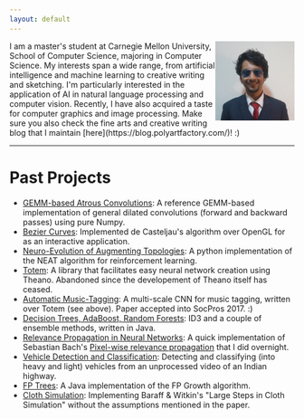 ```yaml
---
layout: default
---
```

<img style="float: right;" src="assets/images/ProfilePic.png" height="140" width="140">
I am a master's student at Carnegie Mellon University, School of Computer Science, majoring in Computer Science. My interests span a wide range, from artificial intelligence and machine learning to creative writing and sketching. I'm particularly interested in the application of AI in natural language processing and computer vision. Recently, I have also acquired a taste for computer graphics and image processing. Make sure you also check the fine arts and creative writing blog that I maintain [here](https://blog.polyartfactory.com/)! :)

___

# Past Projects

* [GEMM-based Atrous Convolutions](https://github.com/many-facedgod/Numpy-GEMM-based-Atrous-CNN): A reference GEMM-based implementation of general dilated convolutions (forward and backward passes) using pure Numpy.
* [Bezier Curves](https://github.com/many-facedgod/Bezier-Drawing): Implemented de Casteljau's algorithm over OpenGL for as an interactive application.
* [Neuro-Evolution of Augmenting Topologies](https://github.com/many-facedgod/NEAT-RL): A python implementation of the NEAT algorithm for reinforcement learning.
* [Totem](https://github.com/many-facedgod/Totem): A library that facilitates easy neural network creation using Theano. Abandoned since the developement of Theano itself has ceased.
* [Automatic Music-Tagging](https://github.com/many-facedgod/Music-Tagger): A multi-scale CNN for music tagging, written over Totem (see above). Paper accepted into SocPros 2017. :)
* [Decision Trees, AdaBoost, Random Forests](https://github.com/many-facedgod/Decision-Trees): ID3 and a couple of ensemble methods, written in Java.
* [Relevance Propagation in Neural Networks](https://github.com/many-facedgod/Relevance-Prop): A quick implementation of Sebastian Bach's [Pixel-wise relevance propagation](https://www.ncbi.nlm.nih.gov/pmc/articles/PMC4498753/) that I did overnight.
* [Vehicle Detection and Classification](https://github.com/many-facedgod/Vehicle-Detection-and-Classification): Detecting and classifying (into heavy and light) vehicles from an unprocessed video of an Indian highway.
* [FP Trees](https://github.com/many-facedgod/FPTrees): A Java implementation of the FP Growth algorithm.
* [Cloth Simulation](https://github.com/many-facedgod/Energy-Based-Cloth-Simulation): Implementing Baraff & Witkin's "Large Steps in Cloth Simulation" without the assumptions mentioned in the paper.

